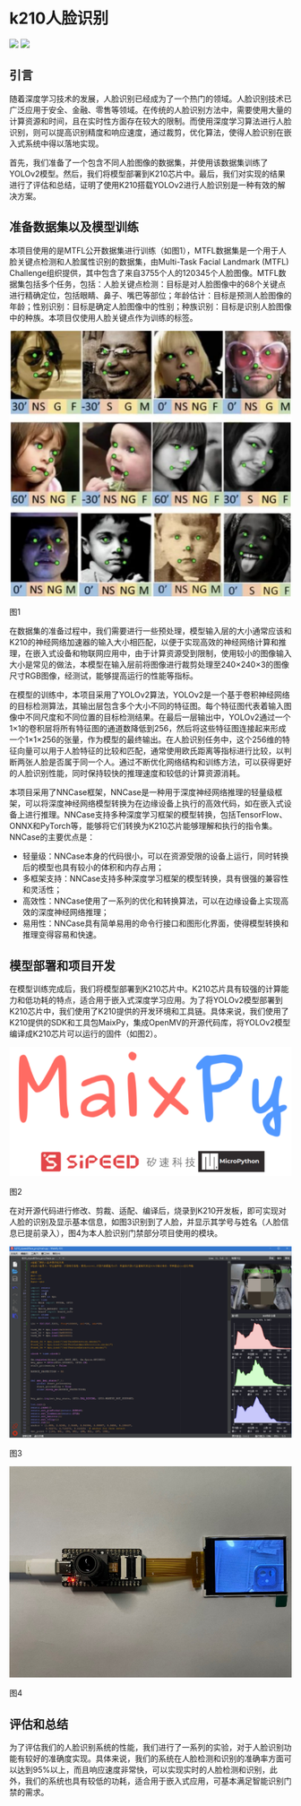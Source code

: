 # k210人脸识别

![](https://img.shields.io/badge/star-welcome!-red)
![](https://img.shields.io/badge/%20welcome_to_pull_your_requests!-8A2BE2)


## 引言

随着深度学习技术的发展，人脸识别已经成为了一个热门的领域。人脸识别技术已广泛应用于安全、金融、零售等领域。在传统的人脸识别方法中，需要使用大量的计算资源和时间，且在实时性方面存在较大的限制。而使用深度学习算法进行人脸识别，则可以提高识别精度和响应速度，通过裁剪，优化算法，使得人脸识别在嵌入式系统中得以落地实现。

首先，我们准备了一个包含不同人脸图像的数据集，并使用该数据集训练了YOLOv2模型。然后，我们将模型部署到K210芯片中。最后，我们对实现的结果进行了评估和总结，证明了使用K210搭载YOLOv2进行人脸识别是一种有效的解决方案。

## 准备数据集以及模型训练

本项目使用的是MTFL公开数据集进行训练（如图1），MTFL数据集是一个用于人脸关键点检测和人脸属性识别的数据集，由Multi-Task Facial Landmark (MTFL) Challenge组织提供，其中包含了来自3755个人的120345个人脸图像。MTFL数据集包括多个任务，包括：人脸关键点检测：目标是对人脸图像中的68个关键点进行精确定位，包括眼睛、鼻子、嘴巴等部位；年龄估计：目标是预测人脸图像的年龄；性别识别：目标是确定人脸图像中的性别；种族识别：目标是识别人脸图像中的种族。本项目仅使用人脸关键点作为训练的标签。

![图1](k210%E4%BA%BA%E8%84%B8%E8%AF%86%E5%88%AB%208e4ca7f57b714c63b45645d53cd6952c/Untitled.png)

图1

在数据集的准备过程中，我们需要进行一些预处理，模型输入层的大小通常应该和K210的神经网络加速器的输入大小相匹配，以便于实现高效的神经网络计算和推理，在嵌入式设备和物联网应用中，由于计算资源受到限制，使用较小的图像输入大小是常见的做法，本模型在输入层前将图像进行裁剪处理至240×240×3的图像尺寸RGB图像，经测试，能够提高运行的性能等指标。

在模型的训练中，本项目采用了YOLOv2算法，YOLOv2是一个基于卷积神经网络的目标检测算法，其输出层包含多个大小不同的特征图。每个特征图代表着输入图像中不同尺度和不同位置的目标检测结果。在最后一层输出中，YOLOv2通过一个1×1的卷积层将所有特征图的通道数降低到256，然后将这些特征图连接起来形成一个1×1×256的张量，作为模型的最终输出。在人脸识别任务中，这个256维的特征向量可以用于人脸特征的比较和匹配，通常使用欧氏距离等指标进行比较，以判断两张人脸是否属于同一个人。通过不断优化网络结构和训练方法，可以获得更好的人脸识别性能，同时保持较快的推理速度和较低的计算资源消耗。

本项目采用了NNCase框架，NNCase是一种用于深度神经网络推理的轻量级框架，可以将深度神经网络模型转换为在边缘设备上执行的高效代码，如在嵌入式设备上进行推理。NNCase支持多种深度学习框架的模型转换，包括TensorFlow、ONNX和PyTorch等，能够将它们转换为K210芯片能够理解和执行的指令集。NNCase的主要优点是：

- 轻量级：NNCase本身的代码很小，可以在资源受限的设备上运行，同时转换后的模型也具有较小的体积和内存占用；
- 多框架支持：NNCase支持多种深度学习框架的模型转换，具有很强的兼容性和灵活性；
- 高效性：NNCase使用了一系列的优化和转换算法，可以在边缘设备上实现高效的深度神经网络推理；
- 易用性：NNCase具有简单易用的命令行接口和图形化界面，使得模型转换和推理变得容易和快速。

## 模型部署和项目开发

在模型训练完成后，我们将模型部署到K210芯片中。K210芯片具有较强的计算能力和低功耗的特点，适合用于嵌入式深度学习应用。为了将YOLOv2模型部署到K210芯片中，我们使用了K210提供的开发环境和工具链。具体来说，我们使用了K210提供的SDK和工具包MaixPy，集成OpenMV的开源代码库，将YOLOv2模型编译成K210芯片可以运行的固件（如图2）。

![图2](k210%E4%BA%BA%E8%84%B8%E8%AF%86%E5%88%AB%208e4ca7f57b714c63b45645d53cd6952c/Untitled%201.png)

图2

在对开源代码进行修改、剪裁、适配、编译后，烧录到K210开发板，即可实现对人脸的识别及显示基本信息，如图3识别到了人脸，并显示其学号与姓名（人脸信息已提前录入），图4为本人脸识别门禁部分项目使用的模块。

![图3](k210%E4%BA%BA%E8%84%B8%E8%AF%86%E5%88%AB%208e4ca7f57b714c63b45645d53cd6952c/Untitled%202.png)

图3

![图4](k210%E4%BA%BA%E8%84%B8%E8%AF%86%E5%88%AB%208e4ca7f57b714c63b45645d53cd6952c/image4.jpeg)

图4

## 评估和总结

为了评估我们的人脸识别系统的性能，我们进行了一系列的实验，对于人脸识别功能有较好的准确度实现。具体来说，我们的系统在人脸检测和识别的准确率方面可以达到95%以上，而且响应速度非常快，可以实现实时的人脸检测和识别，此外，我们的系统也具有较低的功耗，适合用于嵌入式应用，可基本满足智能识别门禁的需求。
